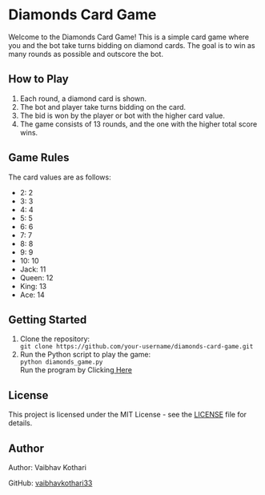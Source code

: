 
<body>

  <h1>Diamonds Card Game</h1>

  <p>Welcome to the Diamonds Card Game! This is a simple card game where you and the bot take turns bidding on diamond cards. The goal is to win as many rounds as possible and outscore the bot.</p>

  <h2>How to Play</h2>

  <ol>
    <li>Each round, a diamond card is shown.</li>
    <li>The bot and player take turns bidding on the card.</li>
    <li>The bid is won by the player or bot with the higher card value.</li>
    <li>The game consists of 13 rounds, and the one with the higher total score wins.</li>
  </ol>

  <h2>Game Rules</h2>

  <p>The card values are as follows:</p>

  <ul>
    <li>2: 2</li>
    <li>3: 3</li>
    <li>4: 4</li>
    <li>5: 5</li>
    <li>6: 6</li>
    <li>7: 7</li>
    <li>8: 8</li>
    <li>9: 9</li>
    <li>10: 10</li>
    <li>Jack: 11</li>
    <li>Queen: 12</li>
    <li>King: 13</li>
    <li>Ace: 14</li>
  </ul>

  <h2>Getting Started</h2>

  <ol>
    <li>Clone the repository:</li>
    <code>git clone https://github.com/your-username/diamonds-card-game.git</code>
    <li>Run the Python script to play the game:</li>
    <code>python diamonds_game.py</code>
    <br>
    Run the program by Clicking<a href="https://replit.com/join/jttsrxprwx-vaibhavkothari5"> Here </a>
  </ol>

  <h2>License</h2>

  <p>This project is licensed under the MIT License - see the <a href="LICENSE">LICENSE</a> file for details.</p>

  <h2>Author</h2>

  <p>Author: Vaibhav Kothari</p>
  <p>GitHub: <a href="https://github.com/vaibhavkothari33">vaibhavkothari33</a></p>

</body>
</html>
